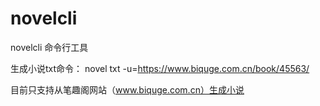 # novelcli
novelcli 命令行工具

生成小说txt命令：
novel txt -u=https://www.biquge.com.cn/book/45563/ 

目前只支持从笔趣阁网站（www.biquge.com.cn）生成小说
